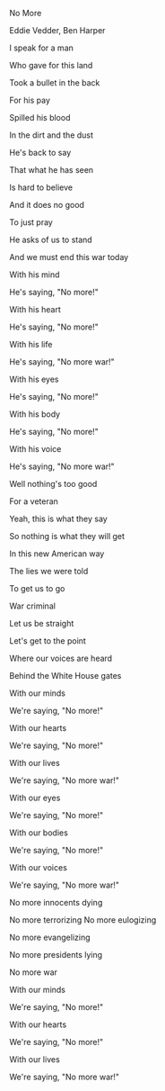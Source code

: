 No More

Eddie Vedder, Ben Harper<p>

I speak for a man<p>
Who gave for this land<p>
Took a bullet in the back<p>
For his pay<p>
Spilled his blood<p>
In the dirt and the dust<p>
He's back to say<p>
That what he has seen<p>
Is hard to believe<p>
And it does no good<p>
To just pray<p>
He asks of us to stand<p>
And we must end this war today<p>
With his mind<p>
He's saying, "No more!"<p>
With his heart<p>
He's saying, "No more!"<p>
With his life<p>
He's saying, "No more war!"<p>
With his eyes<p>
He's saying, "No more!"<p>
With his body<p>
He's saying, "No more!"<p>
With his voice<p>
He's saying, "No more war!"<p>
Well nothing's too good<p>
For a veteran<p>
Yeah, this is what they say<p>
So nothing is what they will get<p>
In this new American way<p>
The lies we were told<p>
To get us to go<p>
War criminal<p>
Let us be straight<p>
Let's get to the point<p>
Where our voices are heard<p>
Behind the White House gates<p>
With our minds<p>
We're saying, "No more!"<p>
With our hearts<p>
We're saying, "No more!"<p>
With our lives<p>
We're saying, "No more war!"<p>
With our eyes<p>
We're saying, "No more!"<p>
With our bodies<p>
We're saying, "No more!"<p>
With our voices<p>
We're saying, "No more war!"<p>
No more innocents dying<p>
No more terrorizing
No more eulogizing<p>
No more evangelizing<p>
No more presidents lying<p>
No more war<p>
With our minds<p>
We're saying, "No more!"<p>
With our hearts<p>
We're saying, "No more!"<p>
With our lives<p>
We're saying, "No more war!"<p>
